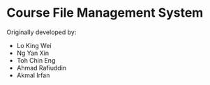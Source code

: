 # Course File Management System

Originally developed by:
* Lo King Wei
* Ng Yan Xin
* Toh Chin Eng
* Ahmad Rafiuddin
* Akmal Irfan